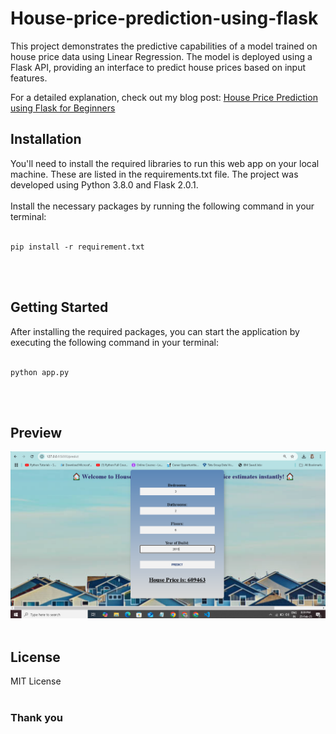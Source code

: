 # House-price-prediction-using-flask
This project demonstrates the predictive capabilities of a model trained on house price data using Linear Regression. The model is deployed using a Flask API, providing an interface to predict house prices based on input features.

For a detailed explanation, check out my blog post: [House Price Prediction using Flask for Beginners](https://techyscientists.blogspot.com/2021/07/house-price-prediction-using-flask.html)

## Installation

You'll need to install the required libraries to run this web app on your local machine. These are listed in the requirements.txt file. The project was developed using Python 3.8.0 and Flask 2.0.1.<br><br> Install the necessary packages by running the following command in your terminal:<br><br>

```
pip install -r requirement.txt
```
<br>
<br>

## Getting Started

After installing the required packages, you can start the application by executing the following command in your terminal:<br><br>
```
python app.py
```
<br>
<br>

## Preview
<img src='https://github.com/sohambolla/House-Price-Prediction-Flask/blob/main/House-Price-Prediction-Flask/static/images/app.png'></img>
<br>
<br>

## License
MIT License
<br>
<br>

### Thank you
